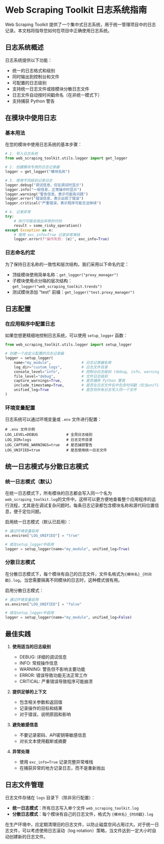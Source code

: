 # Web Scraping Toolkit 日志系统指南

Web Scraping Toolkit 提供了一个集中式日志系统，用于统一管理项目中的日志记录。本文档将指导您如何在项目中正确使用日志系统。

## 日志系统概述

日志系统提供以下功能：

- 统一的日志格式和级别
- 同时输出到控制台和文件
- 可配置的日志级别
- 支持统一日志文件或按模块分散日志文件
- 日志文件自动按时间戳命名（在非统一模式下）
- 支持捕获 Python 警告

## 在模块中使用日志

### 基本用法

在您的模块中使用日志系统的基本步骤：

```python
# 1. 导入日志系统
from web_scraping_toolkit.utils.logger import get_logger

# 2. 创建模块专用的日志记录器
logger = get_logger("模块名称")

# 3. 使用不同级别记录日志
logger.debug("调试信息，仅在调试时显示")
logger.info("一般信息，正常操作时显示")
logger.warning("警告信息，表示可能有问题")
logger.error("错误信息，表示出现了错误")
logger.critical("严重错误，表示程序可能无法继续")

# 4. 记录异常
try:
    # 执行可能会抛出异常的代码
    result = some_risky_operation()
except Exception as e:
    # 使用 exc_info=True 记录异常堆栈
    logger.error(f"操作失败: {e}", exc_info=True)
```

### 日志命名约定

为了保持日志名称的一致性和层次结构，我们采用以下命名约定：

- 顶级模块使用简单名称：`get_logger("proxy_manager")`
- 子模块使用点分隔的层次结构：`get_logger("web_scraping_toolkit.trends")`
- 测试模块添加 "test" 前缀：`get_logger("test.proxy_manager")`

## 日志配置

### 在应用程序中配置日志

如果您想更精细地控制日志系统，可以使用 `setup_logger` 函数：

```python
from web_scraping_toolkit.utils.logger import setup_logger

# 创建一个自定义配置的日志记录器
logger = setup_logger(
    name="my_module",              # 日志记录器名称
    log_dir="custom_logs",         # 日志文件目录
    console_level="info",          # 控制台日志级别 (debug, info, warning, error, critical)
    file_level="debug",            # 文件日志级别
    capture_warnings=True,         # 是否捕获 Python 警告
    include_timestamp=True,        # 是否在日志文件名中包含时间戳（仅当unified_log=False时有效）
    unified_log=True               # 是否将所有日志写入同一个文件
)
```

### 环境变量配置

日志系统可以通过环境变量或 `.env` 文件进行配置：

```
# .env 文件示例
LOG_LEVEL=DEBUG             # 全局日志级别
LOG_DIR=logs                # 日志文件目录
LOG_CAPTURE_WARNINGS=true   # 是否捕获警告
LOG_UNIFIED=true            # 是否使用统一日志文件
```

## 统一日志模式与分散日志模式

### 统一日志模式（默认）

在统一日志模式下，所有模块的日志都会写入同一个名为`web_scraping_toolkit.log`的文件中。这样可以更方便地查看整个应用程序的运行流程，尤其是在调试复杂问题时。每条日志记录都包含模块名称和源代码位置信息，便于定位问题。

启用统一日志模式（默认已启用）：
```python
# 通过环境变量启用
os.environ["LOG_UNIFIED"] = "true"

# 或在setup_logger中启用
logger = setup_logger(name="my_module", unified_log=True)
```

### 分散日志模式

在分散日志模式下，每个模块有自己的日志文件，文件名格式为`{模块名}_{时间戳}.log`。当您需要隔离不同模块的日志时，这种模式很有用。

启用分散日志模式：
```python
# 通过环境变量启用
os.environ["LOG_UNIFIED"] = "false"

# 或在setup_logger中启用
logger = setup_logger(name="my_module", unified_log=False)
```

## 最佳实践

1. **使用适当的日志级别**
   - DEBUG: 详细的调试信息
   - INFO: 常规操作信息
   - WARNING: 警告但不影响主要功能
   - ERROR: 错误导致功能无法正常工作
   - CRITICAL: 严重错误导致程序可能崩溃

2. **提供足够的上下文**
   - 包含相关参数和返回值
   - 记录操作的目标和结果
   - 对于错误，说明原因和影响

3. **避免敏感信息**
   - 不要记录密码、API密钥等敏感信息
   - 对长文本使用截断或摘要

4. **异常处理**
   - 使用 `exc_info=True` 记录完整异常堆栈
   - 在捕获异常的地方记录日志，而不是重新抛出

## 日志文件管理

日志文件存储在 `logs` 目录下（除非另行配置）：

- **统一日志模式**：所有日志写入单个文件 `web_scraping_toolkit.log`
- **分散日志模式**：每个模块有自己的日志文件，格式为 `{模块名}_{时间戳}.log`

在生产环境中，应定期清理旧的日志文件，以防止磁盘空间占用过大。对于统一日志文件，可以考虑使用日志滚动（log rotation）策略，当文件达到一定大小时自动创建新的日志文件。 